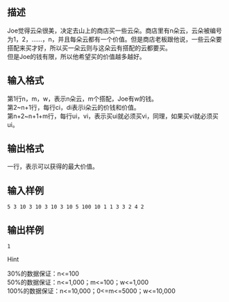 ## 描述

Joe觉得云朵很美，决定去山上的商店买一些云朵。商店里有n朵云，云朵被编号为1，2，…...，n，并且每朵云都有一个价值。但是商店老板跟他说，一些云朵要搭配来买才好，所以买一朵云则与这朵云有搭配的云都要买。<br /> 但是Joe的钱有限，所以他希望买的价值越多越好。<br />

## 输入格式

第1行n，m，w，表示n朵云，m个搭配，Joe有w的钱。<br /> 第2~n+1行，每行ci，di表示i朵云的价钱和价值。<br /> 第n+2~n+1+m行，每行ui，vi，表示买ui就必须买vi，同理，如果买vi就必须买ui。<br />

## 输出格式

一行，表示可以获得的最大价值。

## 输入样例

```plaintext
5 3 10 3 10 3 10 3 10 5 100 10 1 1 3 3 2 4 2
```

## 输出样例

```plaintext
1
```

Hint

30%的数据保证：n<=100<br /> 50%的数据保证：n<=1,000；m<=100；w<=1,000<br /> 100%的数据保证：n<=10,000；0<=m<=5000；w<=10,000<br />



 

